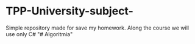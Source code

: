 # TPP-University-subject-
Simple repository made for save my homework. Along the course we will use only C#
"# Algoritmia" 
